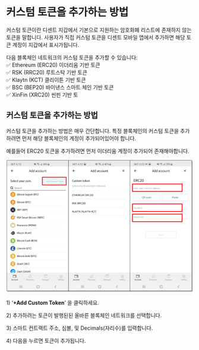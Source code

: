 # 커스텀 토큰을 추가하는 방법

커스텀 토큰이란 디센트 지갑에서 기본으로 지원하는 암호화폐 리스트에 존재하지 않는 토큰을 말합니다. 사용자가 직접 커스텀 토큰을 디센트 모바일 앱에서 추가하면 해당 토큰 계정이 지갑에서 표시가됩니다.

다음 블록체인 네트워크의 커스텀 토큰을 추가할 수 있습니다:  
✅ Ethereum \(ERC20\) 이더리움 기반 토큰  
✅ RSK \(RRC20\) 루트스탁 기반 토큰  
✅ Klaytn \(KCT\) 클리이튼 기반 토큰  
✅ BSC \(BEP20\) 바이낸스 스마트 체인 기반 토큰  
✅ XinFin \(XRC20\) 씬핀 기반 토

## 커스텀 토큰을 추가하는 방법

커스텀 토큰을 추가하는 방법은 매우 간단합니다. 특정 블록체인의 커스텀 토큰을 추가하려면 먼저 해당 블록체인의 계정이 추가되어있어야 합니다.

예를들어 ERC20 토큰을 추가하려면 먼저 이더리움 계정이 추가되어 존재해야합니다.

![](../../.gitbook/assets/1%20%285%29.png)

1\) ‘**+Add Custom Token**’ 을 클릭하세요.

2\) 추가하려는 토큰이 발행된된 올바른 블록체인 네트워크를 선택합니다.

3\) 스마트 컨트랙트 주소, 심볼, 및 Decimals\(자리수\)를 입력합니다.

4\) 다음을 누르면 토큰이 추가됩니다.

